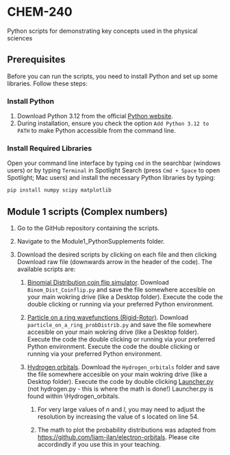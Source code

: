 # CHEM-240
 Python scripts for demonstrating key concepts used in the physical sciences

## Prerequisites

Before you can run the scripts, you need to install Python and set up some libraries. Follow these steps:

### Install Python

1. Download Python 3.12 from the official [Python website](https://www.python.org/downloads/).
2. During installation, ensure you check the option `Add Python 3.12 to PATH` to make Python accessible from the command line.

### Install Required Libraries

Open your command line interface by typing `cmd` in the searchbar (windows users) or by typing `Terminal` in Spotlight Search (press `Cmd + Space` to open Spotlight; Mac users) and install the necessary Python libraries by typing:

```bash
pip install numpy scipy matplotlib
```
## Module 1 scripts (Complex numbers)

1. Go to the GitHub repository containing the scripts.
2. Navigate to the Module1_PythonSupplements folder.
3. Download the desired scripts by clicking on each file and then clicking Download raw file (downwards arrow in the header of the code). The available scripts are:

    1. [Binomial Distribution coin flip simulator](https://github.com/ChristianIeritano/CHEM-240/blob/main/Module1_PythonSupplements/Binom_Dist_Coinflip.py). Download `Binom_Dist_Coinflip.py` and save the file somewhere accesible on your main wokring drive (like a Desktop folder). Execute the code the double clicking or running via your preferred Python environment. 
    2. [Particle on a ring wavefunctions (Rigid-Rotor)](https://github.com/ChristianIeritano/CHEM-240/blob/main/Module1_PythonSupplements/particle_on_a_ring_probDistrib.py). Download `particle_on_a_ring_probDistrib.py` and save the file somewhere accesible on your main wokring drive (like a Desktop folder). Execute the code the double clicking or running via your preferred Python environment. Execute the code the double clicking or running via your preferred Python environment. 
    3. [Hydrogen orbitals](https://github.com/ChristianIeritano/CHEM-240/tree/main/Module1_PythonSupplements/Hydrogen_orbitals). Download the `Hydrogen_orbitals` folder and save the file somewhere accesible on your main wokring drive (like a Desktop folder). Execute the code by double clicking [Launcher.py](https://github.com/ChristianIeritano/CHEM-240/blob/main/Module1_PythonSupplements/Hydrogen_orbitals/Launcher.py) (not hydrogen.py - this is where the math is done!) Launcher.py is found within \Hydrogen_orbitals. 

        1. For very large values of *n* and *l*, you may need to adjust the resolution by increasing the value of s located on line 54. 

        2. The math to plot the probability distributions was adapted from https://github.com/liam-ilan/electron-orbitals. Please cite accordindly if you use this in your teaching. 